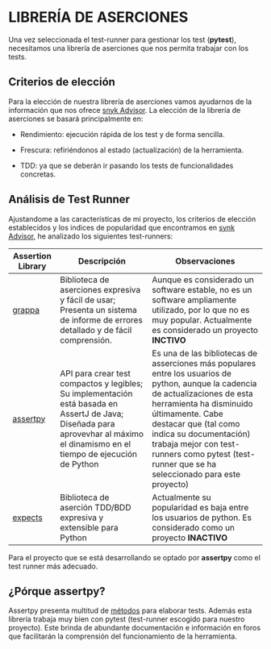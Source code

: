 # LIBRERÍA DE ASERCIONES

Una vez seleccionada el test-runner para gestionar los test (__pytest__), necesitamos una librería de aserciones que nos permita trabajar con los tests.

## Criterios de elección

Para la elección de nuestra librería de aserciones vamos ayudarnos de la información que nos ofrece [snyk Advisor](https://snyk.io/advisor/python). La elección de la librería de aserciones se basará principalmente en:

 - Rendimiento: ejecución rápida de los test y de forma sencilla.

 - Frescura: refiriéndonos al estado (actualización) de la herramienta.  

 - TDD: ya que se deberán ir pasando los tests de funcionalidades concretas.

## Análisis de Test Runner

Ajustandome a las características de mi proyecto, los criterios de elección establecidos y los indices de popularidad que encontramos en [synk Advisor](https://snyk.io/advisor/python), he analizado los siguientes test-runners:

| Assertion Library                                | Descripción                | Observaciones                                                                                                                                             |
|--------------------------------------------|----------------------------|-----------------------------------------------------------------------------------------------------------------------------------------------------------|
| [grappa](https://pypi.org/project/grappa/)   |  Biblioteca de aserciones expresiva y fácil de usar; Presenta un sistema de informe de errores detallado y de fácil comprensión.   |  Aunque es considerado un software estable, no es un software ampliamente utilizado, por lo que no es muy popular. Actualmente es considerado un proyecto **INCTIVO** |
| [assertpy](https://pypi.org/project/assertpy/) | API para crear test compactos y legibles; Su implementación está basada en AssertJ de Java; Diseñada para aprovevhar al máximo el dinamismo en el tiempo de ejecución de Python |  Es una de las bibliotecas de asserciones más populares entre los usuarios de python, aunque la cadencia de actualizaciones de esta herramienta ha disminuido últimamente. Cabe destacar que (tal como indica su documentación) trabaja mejor con test-runners como pytest (test-runner que se ha seleccionado para este proyecto) |
| [expects](https://pypi.org/project/expects/) | Biblioteca de aserción TDD/BDD expresiva y extensible para Python           |  Actualmente su popularidad es baja entre los usuarios de python. Es considerado como un proyecto **INACTIVO** |

Para el proyecto que se está desarrollando se optado por **assertpy** como el test runner más adecuado.

## ¿Pórque assertpy?

Assertpy presenta multitud de [métodos](https://github.com/assertpy/assertpy#strings) para elaborar tests. Además esta librería trabaja muy bien con pytest (test-runner escogido para nuestro proyecto). Este brinda de abundante documentación e información en foros que facilitarán la comprensión del funcionamiento de la herramienta.